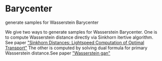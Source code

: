 # Barycenter
generate samples for Wasserstein Barycenter

We give two ways to generate samples for Wasserstein Barycenter.
One is to compute Wasserstein distance directly via Sinkhorn itertive algorithm. See paper ["Sinkhorn Distances: Lightspeed Computation of Optimal Transport"](https://papers.nips.cc/paper/4927-sinkhorn-distances-lightspeed-computation-of-optimal-transport.pdf)
The other is computed by solving dual formula for primary Wasserstein distance.See paper ["Wasserstein gan"](https://arxiv.org/abs/1701.07875) 
